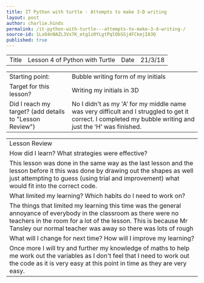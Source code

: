 ```yaml
---
title: IT Python with turtle - Attempts to make 3-D writing 
layout: post
author: charlie.hinds
permalink: /it-python-with-turtle---attempts-to-make-3-d-writing-/
source-id: 1LxO4nNAZL3Vx7K_etg1z0YLgtPqlObSSj4FCkmjIA3Q
published: true
---
```

<table>
  <tr>
    <td>Title</td>
    <td>Lesson 4 of Python with Turtle</td>
    <td>Date</td>
    <td>21/3/18</td>
  </tr>
</table>


<table>
  <tr>
    <td>Starting point:</td>
    <td>Bubble writing form of my initials</td>
  </tr>
  <tr>
    <td>Target for this lesson?</td>
    <td>Writing my initials in 3D</td>
  </tr>
  <tr>
    <td>Did I reach my target? 
(add details to "Lesson Review")</td>
    <td>No I didn't as my 'A’ for my middle name was very difficult and I struggled to get it correct. I completed my bubble writing and just the ‘H’ was finished.</td>
  </tr>
</table>


<table>
  <tr>
    <td>Lesson Review</td>
  </tr>
  <tr>
    <td>How did I learn? What strategies were effective? </td>
  </tr>
  <tr>
    <td>   This lesson was done in the same way as the last lesson and the lesson before it this was done by drawing out the shapes as well just attempting to guess (using trial and improvement)  what would fit into the correct code. </td>
  </tr>
  <tr>
    <td>What limited my learning? Which habits do I need to work on? </td>
  </tr>
  <tr>
    <td>   The things that limited my learning this time was the general annoyance of everybody in the classroom as there were no teachers in the room for a lot of the lesson. This is because Mr Tansley our normal teacher was away so there was lots of rough </td>
  </tr>
  <tr>
    <td>What will I change for next time? How will I improve my learning?</td>
  </tr>
  <tr>
    <td>   Once more I will try and further my knowledge of maths to help me work out the variables as I don't feel that I need to work out the code as it is very easy at this point in time as they are very easy.</td>
  </tr>
</table>


